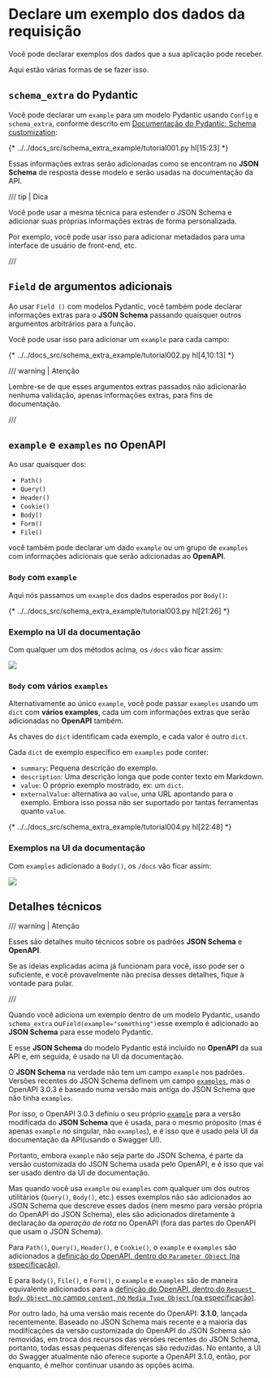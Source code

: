 # Declare um exemplo dos dados da requisição

Você pode declarar exemplos dos dados que a sua aplicação pode receber.

Aqui estão várias formas de se fazer isso.

## `schema_extra` do Pydantic

Você pode declarar um `example` para um modelo Pydantic usando `Config` e `schema_extra`, conforme descrito em <a href="https://docs.pydantic.dev/latest/concepts/json_schema/#schema-customization" class="external-link" target="_blank">Documentação do Pydantic: Schema customization</a>:

{* ../../docs_src/schema_extra_example/tutorial001.py hl[15:23] *}

Essas informações extras serão adicionadas como se encontram no **JSON Schema** de resposta desse modelo e serão usadas na documentação da API.

/// tip | Dica

Você pode usar a mesma técnica para estender o JSON Schema e adicionar suas próprias informações extras de forma personalizada.

Por exemplo, você pode usar isso para adicionar metadados para uma interface de usuário de front-end, etc.

///

## `Field` de argumentos adicionais

Ao usar `Field ()` com modelos Pydantic, você também pode declarar informações extras para o **JSON Schema** passando quaisquer outros argumentos arbitrários para a função.

Você pode usar isso para adicionar um `example` para cada campo:

{* ../../docs_src/schema_extra_example/tutorial002.py hl[4,10:13] *}

/// warning | Atenção

Lembre-se de que esses argumentos extras passados ​​não adicionarão nenhuma validação, apenas informações extras, para fins de documentação.

///

## `example` e `examples` no OpenAPI

Ao usar quaisquer dos:

* `Path()`
* `Query()`
* `Header()`
* `Cookie()`
* `Body()`
* `Form()`
* `File()`

você também pode declarar um dado `example` ou um grupo de `examples` com informações adicionais que serão adicionadas ao **OpenAPI**.

### `Body` com `example`

Aqui nós passamos um `example` dos dados esperados por `Body()`:

{* ../../docs_src/schema_extra_example/tutorial003.py hl[21:26] *}

### Exemplo na UI da documentação

Com qualquer um dos métodos acima, os `/docs` vão ficar assim:

<img src="/img/tutorial/body-fields/image01.png">

### `Body` com vários `examples`

Alternativamente ao único `example`, você pode passar `examples` usando um `dict` com **vários examples**, cada um com informações extras que serão adicionadas no **OpenAPI** também.

As chaves do `dict` identificam cada exemplo, e cada valor é outro `dict`.

Cada `dict` de exemplo específico em `examples` pode conter:

* `summary`: Pequena descrição do exemplo.
* `description`: Uma descrição longa que pode conter texto em Markdown.
* `value`: O próprio exemplo mostrado, ex: um `dict`.
* `externalValue`: alternativa ao `value`, uma URL apontando para o exemplo. Embora isso possa não ser suportado por tantas ferramentas quanto `value`.

{* ../../docs_src/schema_extra_example/tutorial004.py hl[22:48] *}

### Exemplos na UI da documentação

Com `examples` adicionado a `Body()`, os `/docs` vão ficar assim:

<img src="/img/tutorial/body-fields/image02.png">

## Detalhes técnicos

/// warning | Atenção

Esses são detalhes muito técnicos sobre os padrões **JSON Schema** e **OpenAPI**.

Se as ideias explicadas acima já funcionam para você, isso pode ser o suficiente, e você provavelmente não precisa desses detalhes, fique à vontade para pular.

///

Quando você adiciona um exemplo dentro de um modelo Pydantic, usando `schema_extra` ou` Field(example="something") `esse exemplo é adicionado ao **JSON Schema** para esse modelo Pydantic.

E esse **JSON Schema** do modelo Pydantic está incluído no **OpenAPI** da sua API e, em seguida, é usado na UI da documentação.

O **JSON Schema** na verdade não tem um campo `example` nos padrões. Versões recentes do JSON Schema definem um campo <a href="https://json-schema.org/draft/2019-09/json-schema-validation.html#rfc.section.9.5" class="external-link" target="_blank">`examples`</a>, mas o OpenAPI 3.0.3 é baseado numa versão mais antiga do JSON Schema que não tinha `examples`.

Por isso, o OpenAPI 3.0.3 definiu o seu próprio <a href="https://github.com/OAI/OpenAPI-Specification/blob/master/versions/3.0.3.md#fixed-fields-20" class="external-link" target="_blank">`example`</a> para a versão modificada do **JSON Schema** que é usada, para o mesmo próposito (mas é apenas `example` no singular, não `examples`), e é isso que é usado pela UI da documentação da API(usando o Swagger UI).

Portanto, embora `example` não seja parte do JSON Schema, é parte da versão customizada do JSON Schema usada pelo OpenAPI, e é isso que vai ser usado dentro da UI de documentação.

Mas quando você usa `example` ou `examples` com qualquer um dos outros utilitários (`Query()`, `Body()`, etc.) esses exemplos não são adicionados ao JSON Schema que descreve esses dados (nem mesmo para versão própria do OpenAPI do JSON Schema), eles são adicionados diretamente à declaração da *operação de rota* no OpenAPI (fora das partes do OpenAPI que usam o JSON Schema).

Para `Path()`, `Query()`, `Header()`, e `Cookie()`, o `example` e `examples` são adicionados a <a href="https://github.com/OAI/OpenAPI-Specification/blob/main/versions/3.0.3.md#parameter-object" class="external-link" target="_blank">definição do OpenAPI, dentro do `Parameter Object` (na especificação)</a>.

E para `Body()`, `File()`, e `Form()`, o `example` e `examples` são de maneira equivalente adicionados para a <a href="https://github.com/OAI/OpenAPI-Specification/blob/main/versions/3.0.3.md#mediaTypeObject" class="external-link" target="_blank">definição do OpenAPI, dentro do `Request Body Object`, no campo `content`, no `Media Type Object` (na especificação)</a>.

Por outro lado, há uma versão mais recente do OpenAPI: **3.1.0**, lançada recentemente. Baseado no JSON Schema mais recente e a maioria das modificações da versão customizada do OpenAPI do JSON Schema são removidas, em troca dos recursos das versões recentes do JSON Schema, portanto, todas essas pequenas diferenças são reduzidas. No entanto, a UI do Swagger atualmente não oferece suporte a OpenAPI 3.1.0, então, por enquanto, é melhor continuar usando as opções acima.
